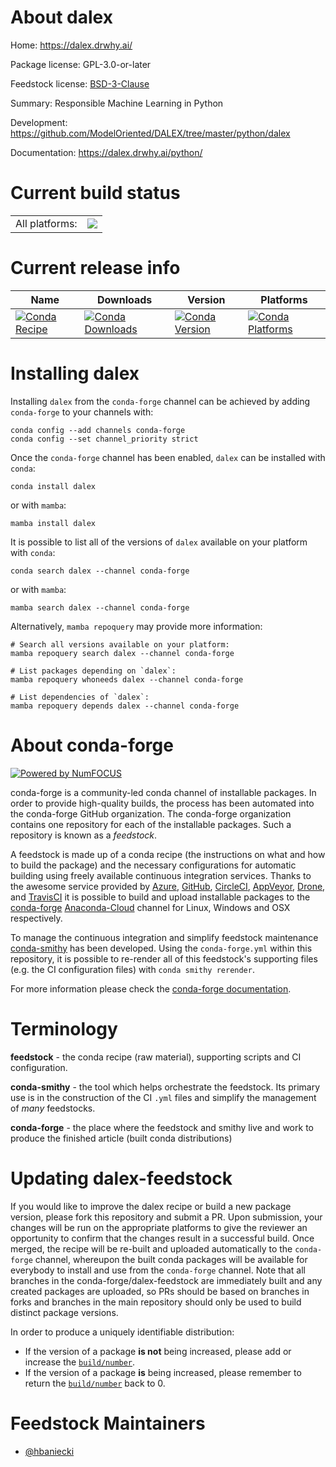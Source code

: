 About dalex
===========

Home: https://dalex.drwhy.ai/

Package license: GPL-3.0-or-later

Feedstock license: [BSD-3-Clause](https://github.com/conda-forge/dalex-feedstock/blob/main/LICENSE.txt)

Summary: Responsible Machine Learning in Python

Development: https://github.com/ModelOriented/DALEX/tree/master/python/dalex

Documentation: https://dalex.drwhy.ai/python/

Current build status
====================


<table><tr><td>All platforms:</td>
    <td>
      <a href="https://dev.azure.com/conda-forge/feedstock-builds/_build/latest?definitionId=11566&branchName=main">
        <img src="https://dev.azure.com/conda-forge/feedstock-builds/_apis/build/status/dalex-feedstock?branchName=main">
      </a>
    </td>
  </tr>
</table>

Current release info
====================

| Name | Downloads | Version | Platforms |
| --- | --- | --- | --- |
| [![Conda Recipe](https://img.shields.io/badge/recipe-dalex-green.svg)](https://anaconda.org/conda-forge/dalex) | [![Conda Downloads](https://img.shields.io/conda/dn/conda-forge/dalex.svg)](https://anaconda.org/conda-forge/dalex) | [![Conda Version](https://img.shields.io/conda/vn/conda-forge/dalex.svg)](https://anaconda.org/conda-forge/dalex) | [![Conda Platforms](https://img.shields.io/conda/pn/conda-forge/dalex.svg)](https://anaconda.org/conda-forge/dalex) |

Installing dalex
================

Installing `dalex` from the `conda-forge` channel can be achieved by adding `conda-forge` to your channels with:

```
conda config --add channels conda-forge
conda config --set channel_priority strict
```

Once the `conda-forge` channel has been enabled, `dalex` can be installed with `conda`:

```
conda install dalex
```

or with `mamba`:

```
mamba install dalex
```

It is possible to list all of the versions of `dalex` available on your platform with `conda`:

```
conda search dalex --channel conda-forge
```

or with `mamba`:

```
mamba search dalex --channel conda-forge
```

Alternatively, `mamba repoquery` may provide more information:

```
# Search all versions available on your platform:
mamba repoquery search dalex --channel conda-forge

# List packages depending on `dalex`:
mamba repoquery whoneeds dalex --channel conda-forge

# List dependencies of `dalex`:
mamba repoquery depends dalex --channel conda-forge
```


About conda-forge
=================

[![Powered by
NumFOCUS](https://img.shields.io/badge/powered%20by-NumFOCUS-orange.svg?style=flat&colorA=E1523D&colorB=007D8A)](https://numfocus.org)

conda-forge is a community-led conda channel of installable packages.
In order to provide high-quality builds, the process has been automated into the
conda-forge GitHub organization. The conda-forge organization contains one repository
for each of the installable packages. Such a repository is known as a *feedstock*.

A feedstock is made up of a conda recipe (the instructions on what and how to build
the package) and the necessary configurations for automatic building using freely
available continuous integration services. Thanks to the awesome service provided by
[Azure](https://azure.microsoft.com/en-us/services/devops/), [GitHub](https://github.com/),
[CircleCI](https://circleci.com/), [AppVeyor](https://www.appveyor.com/),
[Drone](https://cloud.drone.io/welcome), and [TravisCI](https://travis-ci.com/)
it is possible to build and upload installable packages to the
[conda-forge](https://anaconda.org/conda-forge) [Anaconda-Cloud](https://anaconda.org/)
channel for Linux, Windows and OSX respectively.

To manage the continuous integration and simplify feedstock maintenance
[conda-smithy](https://github.com/conda-forge/conda-smithy) has been developed.
Using the ``conda-forge.yml`` within this repository, it is possible to re-render all of
this feedstock's supporting files (e.g. the CI configuration files) with ``conda smithy rerender``.

For more information please check the [conda-forge documentation](https://conda-forge.org/docs/).

Terminology
===========

**feedstock** - the conda recipe (raw material), supporting scripts and CI configuration.

**conda-smithy** - the tool which helps orchestrate the feedstock.
                   Its primary use is in the construction of the CI ``.yml`` files
                   and simplify the management of *many* feedstocks.

**conda-forge** - the place where the feedstock and smithy live and work to
                  produce the finished article (built conda distributions)


Updating dalex-feedstock
========================

If you would like to improve the dalex recipe or build a new
package version, please fork this repository and submit a PR. Upon submission,
your changes will be run on the appropriate platforms to give the reviewer an
opportunity to confirm that the changes result in a successful build. Once
merged, the recipe will be re-built and uploaded automatically to the
`conda-forge` channel, whereupon the built conda packages will be available for
everybody to install and use from the `conda-forge` channel.
Note that all branches in the conda-forge/dalex-feedstock are
immediately built and any created packages are uploaded, so PRs should be based
on branches in forks and branches in the main repository should only be used to
build distinct package versions.

In order to produce a uniquely identifiable distribution:
 * If the version of a package **is not** being increased, please add or increase
   the [``build/number``](https://docs.conda.io/projects/conda-build/en/latest/resources/define-metadata.html#build-number-and-string).
 * If the version of a package **is** being increased, please remember to return
   the [``build/number``](https://docs.conda.io/projects/conda-build/en/latest/resources/define-metadata.html#build-number-and-string)
   back to 0.

Feedstock Maintainers
=====================

* [@hbaniecki](https://github.com/hbaniecki/)

